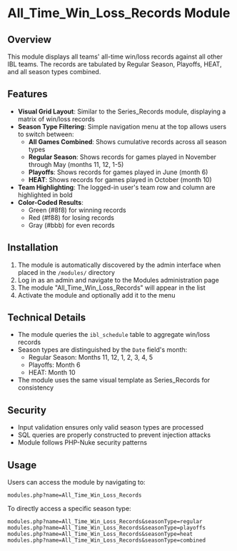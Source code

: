 # All_Time_Win_Loss_Records Module

## Overview
This module displays all teams' all-time win/loss records against all other IBL teams. The records are tabulated by Regular Season, Playoffs, HEAT, and all season types combined.

## Features
- **Visual Grid Layout**: Similar to the Series_Records module, displaying a matrix of win/loss records
- **Season Type Filtering**: Simple navigation menu at the top allows users to switch between:
  - **All Games Combined**: Shows cumulative records across all season types
  - **Regular Season**: Shows records for games played in November through May (months 11, 12, 1-5)
  - **Playoffs**: Shows records for games played in June (month 6)
  - **HEAT**: Shows records for games played in October (month 10)
- **Team Highlighting**: The logged-in user's team row and column are highlighted in bold
- **Color-Coded Results**: 
  - Green (#8f8) for winning records
  - Red (#f88) for losing records
  - Gray (#bbb) for even records

## Installation
1. The module is automatically discovered by the admin interface when placed in the `/modules/` directory
2. Log in as an admin and navigate to the Modules administration page
3. The module "All_Time_Win_Loss_Records" will appear in the list
4. Activate the module and optionally add it to the menu

## Technical Details
- The module queries the `ibl_schedule` table to aggregate win/loss records
- Season types are distinguished by the `Date` field's month:
  - Regular Season: Months 11, 12, 1, 2, 3, 4, 5
  - Playoffs: Month 6
  - HEAT: Month 10
- The module uses the same visual template as Series_Records for consistency

## Security
- Input validation ensures only valid season types are processed
- SQL queries are properly constructed to prevent injection attacks
- Module follows PHP-Nuke security patterns

## Usage
Users can access the module by navigating to:
```
modules.php?name=All_Time_Win_Loss_Records
```

To directly access a specific season type:
```
modules.php?name=All_Time_Win_Loss_Records&seasonType=regular
modules.php?name=All_Time_Win_Loss_Records&seasonType=playoffs
modules.php?name=All_Time_Win_Loss_Records&seasonType=heat
modules.php?name=All_Time_Win_Loss_Records&seasonType=combined
```
